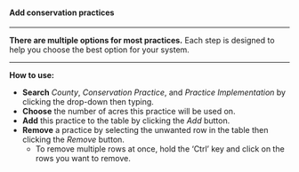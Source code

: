 
#### Add conservation practices

------------------------------------------------------------------------

**There are multiple options for most practices.** Each step is designed
to help you choose the best option for your system.

------------------------------------------------------------------------

**How to use:**

-   **Search** *County*, *Conservation Practice*, and *Practice
    Implementation* by clicking the drop-down then typing.
-   **Choose** the number of acres this practice will be used on.
-   **Add** this practice to the table by clicking the *Add* button.
-   **Remove** a practice by selecting the unwanted row in the table
    then clicking the *Remove* button.
    -   To remove multiple rows at once, hold the ‘Ctrl’ key and click
        on the rows you want to remove.
